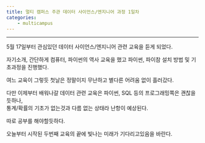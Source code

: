 ```yaml
---
title: 멀티 캠퍼스 주관 데이터 사이언스/엔지니어 과정 1일차
categories:
    - multicampus
---
```

---
5월 17일부터 관심있던 데이터 사이언스/엔지니어 관련 교육을 듣게 되었다.

자기소개, 간단하게 컴퓨터, 파이썬의 역사 교육을 했고 파이썬, 파이참 설치 방법 및 기초과정을 진행했다.

여느 교육이 그렇듯 첫날은 정말이지 무난하고 별다른 어려움 없이 흘러갔다.

다만 이제부터 배워나갈 데이터 관련 교육은 파이썬, SQL 등의 프로그래밍쪽은 괜찮을듯하나,   
통계/확률의 기초가 없는것과 다름 없는 상태라 난항이 예상된다.

따로 공부를 해야할듯하다.  

오늘부터 시작된 두번째 교육의 끝에 빛나는 미래가 기다리고있음을 바란다.



